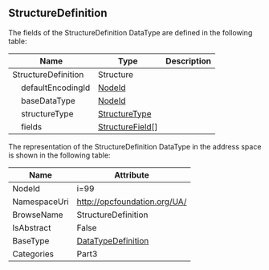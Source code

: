 <!-- datatype -->
## StructureDefinition
  
<!-- end of description -->
The fields of the StructureDefinition DataType are defined in the following table:  

|Name|Type|Description|
|---|---|---|
|StructureDefinition|Structure||
|&nbsp;&nbsp;&nbsp;&nbsp;defaultEncodingId|[NodeId](../../../Part3/DataTypes/NodeId/readme.md)||
|&nbsp;&nbsp;&nbsp;&nbsp;baseDataType|[NodeId](../../../Part3/DataTypes/NodeId/readme.md)||
|&nbsp;&nbsp;&nbsp;&nbsp;structureType|[StructureType](../../../Part3/DataTypes/StructureType/readme.md)||
|&nbsp;&nbsp;&nbsp;&nbsp;fields|[StructureField](../../../Part3/DataTypes/StructureField/readme.md)[]||

The representation of the StructureDefinition DataType in the address space is shown in the following table:  

|Name|Attribute|
|---|---|
|NodeId|i=99|
|NamespaceUri|http://opcfoundation.org/UA/|
|BrowseName|StructureDefinition|
|IsAbstract|False|
|BaseType|[DataTypeDefinition](../../../Part3/DataTypes/DataTypeDefinition/readme.md)|
|Categories|Part3|

